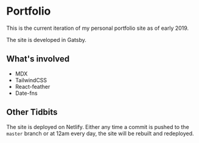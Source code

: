 # Portfolio

This is the current iteration of my personal portfolio site as of early 2019.

The site is developed in Gatsby.

## What's involved

- MDX
- TailwindCSS
- React-feather
- Date-fns

## Other Tidbits

The site is deployed on Netlify. Either any time a commit is pushed to the `master` branch or at 12am every day, the site will be rebuilt and redeployed.
